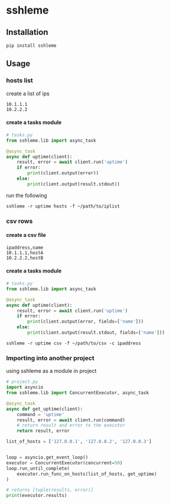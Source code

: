 # sshleme

## Installation

```commandline
pip install sshleme
```


## Usage

### hosts list

create a list of ips
```text
10.1.1.1
10.2.2.2

```

#### create a tasks module
```python
# tasks.py
from sshleme.lib import async_task

@async_task
async def uptime(client):
    result, error = await client.run('uptime')
    if error:
        print(client.output(error))
    else:
        print(client.output(result.stdout))

```

run the following
```commandline
sshleme -r uptime hosts -f ~/path/to/iplist
```

### csv rows

#### create a csv file
```text
ipaddress,name
10.1.1.1,hostA
10.2.2.2,hostB

```

#### create a tasks module
```python
# tasks.py
from sshleme.lib import async_task

@async_task
async def uptime(client):
    result, error = await client.run('uptime')
    if error:
        print(client.output(error, fields=['name']))
    else:
        print(client.output(result.stdout, fields=['name']))

```

```commandline
sshleme -r uptime csv -f ~/path/to/csv -c ipaddress
```

### Importing into another project

using sshleme as a module in project

```python
# project.py
import asyncio
from sshleme.lib import ConcurrentExecutor, async_task

@async_task
async def get_uptime(client):
    command = 'uptime'
    result, error = await client.run(command)
    # return result and error to the executor
    return result, error

list_of_hosts = ['127.0.0.1', '127.0.0.2', '127.0.0.3']


loop = asyncio.get_event_loop()
executor = ConcurrentExecutor(concurrent=50)
loop.run_until_complete(
    executor.run_func_on_hosts(list_of_hosts, get_uptime)
)

# returns [tuple(results, error)]
print(executor.results)

```
